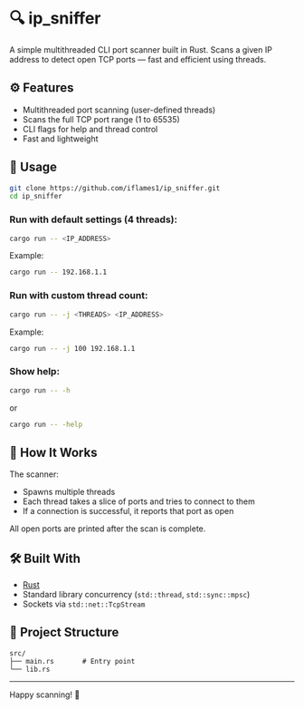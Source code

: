 # 🔍 ip_sniffer

A simple multithreaded CLI port scanner built in Rust.
Scans a given IP address to detect open TCP ports — fast and efficient using threads.

## ⚙️ Features

-   Multithreaded port scanning (user-defined threads)
-   Scans the full TCP port range (1 to 65535)
-   CLI flags for help and thread control
-   Fast and lightweight

## 🚀 Usage

```bash
git clone https://github.com/iflames1/ip_sniffer.git
cd ip_sniffer
```

### Run with default settings (4 threads):

```bash
cargo run -- <IP_ADDRESS>
```

Example:

```bash
cargo run -- 192.168.1.1
```

### Run with custom thread count:

```bash
cargo run -- -j <THREADS> <IP_ADDRESS>
```

Example:

```bash
cargo run -- -j 100 192.168.1.1
```

### Show help:

```bash
cargo run -- -h
```

or

```bash
cargo run -- -help
```

## 🧠 How It Works

The scanner:

-   Spawns multiple threads
-   Each thread takes a slice of ports and tries to connect to them
-   If a connection is successful, it reports that port as open

All open ports are printed after the scan is complete.

## 🛠️ Built With

-   [Rust](https://www.rust-lang.org/)
-   Standard library concurrency (`std::thread`, `std::sync::mpsc`)
-   Sockets via `std::net::TcpStream`

## 📁 Project Structure

```
src/
├── main.rs       # Entry point
└── lib.rs
```

---

Happy scanning! 🚀

